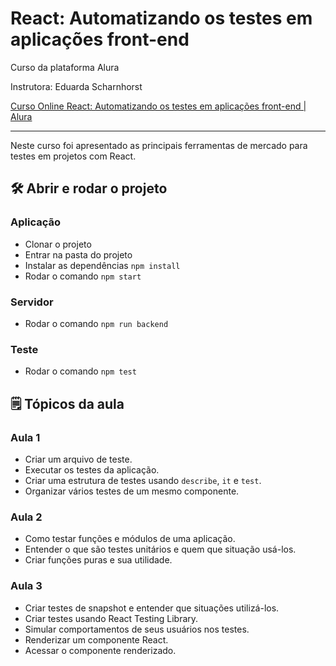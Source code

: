 # React: Automatizando os testes em aplicações front-end

Curso da plataforma Alura

Instrutora: Eduarda Scharnhorst

[Curso Online React: Automatizando os testes em aplicações front-end | Alura](https://cursos.alura.com.br/course/react-automatizando-testes)

---

Neste curso foi apresentado as principais ferramentas de mercado para testes em projetos com React.

## 🛠️ Abrir e rodar o projeto

### Aplicação

- Clonar o projeto
- Entrar na pasta do projeto
- Instalar as dependências `npm install`
- Rodar o comando `npm start`

### Servidor

- Rodar o comando `npm run backend`

### Teste

- Rodar o comando `npm test`

## 🗒️ Tópicos da aula
### Aula 1

- Criar um arquivo de teste.
- Executar os testes da aplicação.
- Criar uma estrutura de testes usando `describe`, `it` e `test`.
- Organizar vários testes de um mesmo componente.

### Aula 2

- Como testar funções e módulos de uma aplicação.
- Entender o que são testes unitários e quem que situação usá-los.
- Criar funções puras e sua utilidade.
### Aula 3

- Criar testes de snapshot e entender que situações utilizá-los.
- Criar testes usando React Testing Library.
- Simular comportamentos de seus usuários nos testes.
- Renderizar um componente React.
- Acessar o componente renderizado.